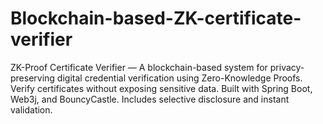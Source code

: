 # Blockchain-based-ZK-certificate-verifier
ZK-Proof Certificate Verifier — A blockchain-based system for privacy-preserving digital credential verification using Zero-Knowledge Proofs. Verify certificates without exposing sensitive data. Built with Spring Boot, Web3j, and BouncyCastle. Includes selective disclosure and instant validation.
